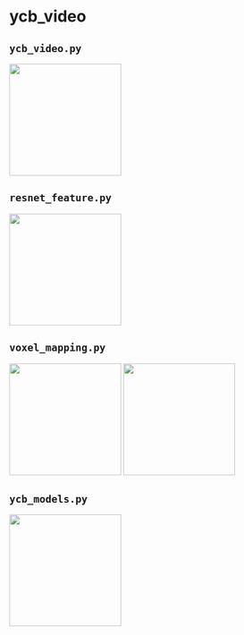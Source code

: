 # ycb_video

## `ycb_video.py`

<img src="https://drive.google.com/uc?id=1IEpZrYwIiXY7qeMtTQfbvhPeURA7Ms2H" height="200px" />

## `resnet_feature.py`

<img src="https://drive.google.com/uc?id=1603v_31bI3VeakT3A5O7RROG-ZY_13WP" height="200px" />

## `voxel_mapping.py`

<img src="https://drive.google.com/uc?id=1jiVYGYW0_WhLbgVx2uokaLM5T-_o3P6Y" height="200px" /> <img src="https://drive.google.com/uc?id=1eB84PSEMXX0BeVW9_di4UHAanYTWSsFq" height="200px" />

## `ycb_models.py`

<img src="https://drive.google.com/uc?id=13DDCKVNjYu2zO7_EctS2leTpxvcIZxq5" height="200px" />
